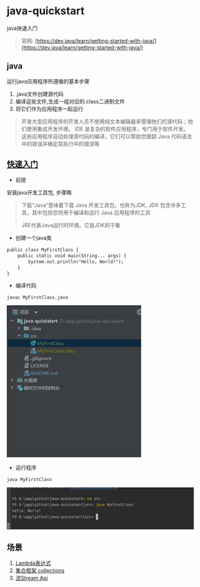 # java-quickstart

java快速入门

> 官网: [https://dev.java/learn/getting-started-with-java/](https://dev.java/learn/getting-started-with-java/)

## java

运行java应用程序所遵循的基本步骤

1. .java文件创建源代码
2. 编译这些文件,生成一组对应的.class二进制文件
3. 将它们作为应用程序一起运行

> 开发大型应用程序的开发人员不使用纯文本编辑器来管理他们的源代码；他们使用集成开发环境。
> IDE 是复杂的软件应用程序，专门用于软件开发。
> 这些应用程序自动处理源代码的编译，它们可以帮助您跟踪 Java 代码语法中的错误并确定其执行中的错误等

## [快速入门](/pj-quickstart)

- 前提

安装java开发工具包, 步骤略

> 下载“Java”意味着下载 Java 开发工具包，也称为JDK, JDK 包含许多工具，其中包括您将用于编译和运行 Java 应用程序的工具
> 
> JRE代表Java运行时环境。它是JDK的子集

- 创建一个java类

```
public class MyFirstClass {
    public static void main(String... args) {
        System.out.println("Hello, World!");
    }
}
```

- 编译代码

```
javac MyFirstClass.java
```

![1](/docs/1.jpg)

- 运行程序

```
java MyFirstClass
```

![2](/docs/2.jpg)

## 场景

1. [Lambda表达式](/pj-lambda)
2. [集合框架 collections](/pj-collections)
3. [流Stream Api](/pj-stream)

